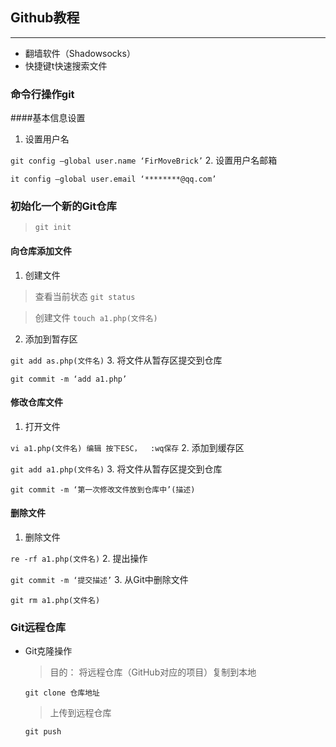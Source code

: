 ## Github教程

-----
- 翻墙软件（Shadowsocks）
- 快捷键t快速搜索文件
### 命令行操作git
####基本信息设置
1.	设置用户名

`git config –global user.name ‘FirMoveBrick’`
2.	设置用户名邮箱

`it config –global user.email ‘********@qq.com’`

### 初始化一个新的Git仓库

> `git init`
#### 向仓库添加文件
1.	创建文件
> 查看当前状态 `git status`

> 创建文件 `touch a1.php(文件名)`

2.	添加到暂存区

`git add as.php(文件名)`
3.	将文件从暂存区提交到仓库

`git commit -m ‘add a1.php’`

#### 修改仓库文件
1.	打开文件

 `vi a1.php(文件名)
编辑 按下ESC，  :wq保存`
2.	添加到缓存区

`git add a1.php(文件名)`
3.	将文件从暂存区提交到仓库

`git commit -m ‘第一次修改文件放到仓库中’(描述)`

#### 删除文件
1.	删除文件

`re -rf a1.php(文件名)`
2.	提出操作

`git commit -m ‘提交描述’`
3.	从Git中删除文件

`git rm a1.php(文件名)`
### Git远程仓库
* Git克隆操作
    > 目的：
将远程仓库（GitHub对应的项目）复制到本地

    `git clone 仓库地址`
    
    > 上传到远程仓库
    
    `git push`
